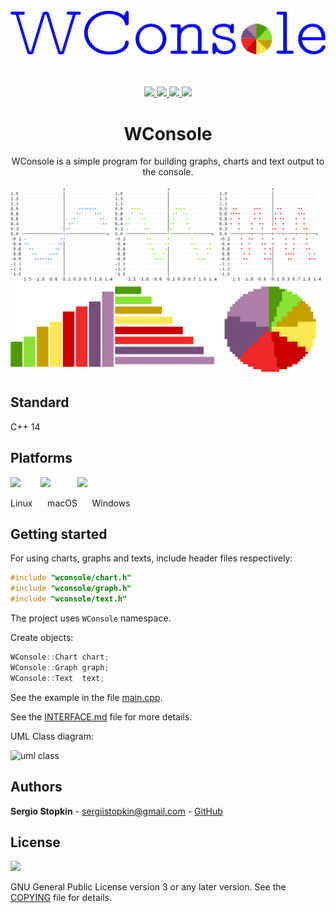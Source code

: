 <p align="center">
    <br><br><br>
    <a href="https://github.com/SergioStopkin/WConsole">
        <img src="./doc/img/img-logo.svg"></img>
    </a>
    <br><br><br>
</p>

<p align="center">
    <a href="https://travis-ci.org/SergioStopkin/WConsole">
        <img src="https://img.shields.io/travis/SergioStopkin/WConsole.svg?style=flat-square&label=gcc/clang">
    </a>
    <a href="https://ci.appveyor.com/project/SergioStopkin/WConsole">
        <img src="https://img.shields.io/appveyor/ci/SergioStopkin/WConsole.svg?style=flat-square&logo=appveyor&label=msvc">
    </a>
    <a href="https://github.com/SergioStopkin/WConsole/blob/master/COPYING">
        <img src="https://img.shields.io/github/license/SergioStopkin/Wconsole.svg?style=flat-square"/>
    </a>
    <a href="https://github.com/SergioStopkin/WConsole/archive/master.zip">
        <img src="https://img.shields.io/github/repo-size/sergiostopkin/wconsole.svg?style=flat-square"/>
    </a>
</p>

<h1 align="center">WConsole</h1>

<p align="center">
    WConsole is a simple program for building graphs, charts and text output to the console.
</p>

![](./doc/img/img_readme.png?raw=true)

## Standard

C++ 14

## Platforms

<img height=48 src="https://upload.wikimedia.org/wikipedia/commons/3/3c/TuxFlat.svg"> &nbsp;&nbsp;&nbsp;&nbsp;&nbsp;&nbsp; <img height=43 src="https://upload.wikimedia.org/wikipedia/commons/d/df/Apple-Apple.svg"> &nbsp;&nbsp;&nbsp;&nbsp;&nbsp;&nbsp;&nbsp;&nbsp;&nbsp; <img height=40 src="https://upload.wikimedia.org/wikipedia/commons/thumb/5/5f/Windows_logo_-_2012.svg/1024px-Windows_logo_-_2012.svg.png">

Linux &nbsp;&nbsp;&nbsp;&nbsp; macOS &nbsp;&nbsp;&nbsp;&nbsp; Windows

## Getting started

For using charts, graphs and texts, include header files respectively:

```cpp
#include "wconsole/chart.h"
#include "wconsole/graph.h"
#include "wconsole/text.h"
```
The project uses `WConsole` namespace.

Create objects:

```cpp
WConsole::Chart chart;
WConsole::Graph graph;
WConsole::Text  text;
```

See the example in the file [main.cpp](./src/main.cpp).

See the [INTERFACE.md](./doc/INTERFACE.md) file for more details.

UML Class diagram:

![uml class](http://www.plantuml.com/plantuml/proxy?cache=no&src=https://raw.github.com/SergioStopkin/WConsole/master/doc/UMLClass.md)

## Authors

**Sergio Stopkin** - <sergiistopkin@gmail.com> -  [GitHub](https://github.com/SergioStopkin)

## License

<img src="https://upload.wikimedia.org/wikipedia/commons/9/93/GPLv3_Logo.svg" height=80></img>

GNU General Public License version 3 or any later version. See the [COPYING](./COPYING) file for details.

